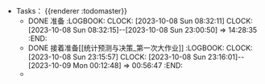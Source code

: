 - Tasks： {{renderer :todomaster}}
	- DONE 准备
	  :LOGBOOK:
	  CLOCK: [2023-10-08 Sun 08:32:11]
	  CLOCK: [2023-10-08 Sun 08:32:15]--[2023-10-08 Sun 23:00:50] =>  14:28:35
	  :END:
	- DONE 接着准备[[统计预测与决策_第一次大作业]]
	  :LOGBOOK:
	  CLOCK: [2023-10-08 Sun 23:15:57]
	  CLOCK: [2023-10-08 Sun 23:16:01]--[2023-10-09 Mon 00:12:48] =>  00:56:47
	  :END:
	-